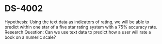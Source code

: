 # DS-4002
Hypothesis: Using the text data as indicators of rating, we will be able to predict within one star of a five star rating system with a 75% accuracy rate.
Research Question:
Can we use text data to predict how a user will rate a book on a numeric scale?
